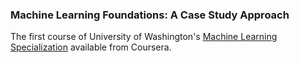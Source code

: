 ### Machine Learning Foundations: A Case Study Approach
The first course of University of Washington's [Machine Learning Specialization](https://www.coursera.org/specializations/machine-learning) available from Coursera.
